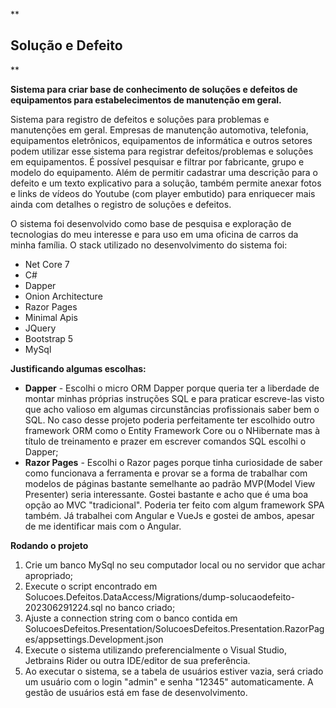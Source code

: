 **

## Solução e Defeito
**

**Sistema para criar base de conhecimento de soluções e defeitos de equipamentos para estabelecimentos de manutenção em geral.**

Sistema para registro de defeitos e soluções para problemas e manutenções em geral. Empresas de manutenção automotiva, telefonia, equipamentos eletrônicos, equipamentos de informática e outros setores podem utilizar esse sistema para registrar defeitos/problemas e soluções em equipamentos. É possível pesquisar e filtrar por fabricante, grupo e modelo do equipamento. Além de permitir cadastrar uma descrição para o defeito e um texto explicativo para a solução, também permite anexar fotos e links de vídeos do Youtube (com player embutido) para enriquecer mais ainda com detalhes o registro de soluções e defeitos.

O sistema foi desenvolvido como base de pesquisa e exploração de tecnologias do meu interesse e para uso em uma oficina de carros da minha família. O stack utilizado no desenvolvimento do sistema foi:

 - Net Core 7
 - C#
 - Dapper
 - Onion Architecture
 - Razor Pages
 - Minimal Apis
 - JQuery
 - Bootstrap 5
 - MySql

**Justificando algumas escolhas:**

 - **Dapper** - Escolhi o micro ORM Dapper porque queria ter a liberdade de montar minhas próprias instruções SQL e para praticar escreve-las visto que acho valioso em algumas circunstâncias profissionais saber bem o SQL. No caso desse projeto poderia perfeitamente ter escolhido outro framework ORM como o Entity Framework Core ou o NHibernate mas à título de treinamento e prazer em escrever comandos SQL escolhi o Dapper;
 - **Razor Pages** - Escolhi o Razor pages porque tinha curiosidade de saber como funcionava a ferramenta e provar se a forma de trabalhar com modelos de páginas bastante semelhante ao padrão MVP(Model View Presenter) seria interessante. Gostei bastante e acho que é uma boa opção ao MVC "tradicional". Poderia ter feito com algum framework SPA também. Já trabalhei com Angular e VueJs e gostei de ambos, apesar de me identificar mais com o Angular.

**Rodando o projeto**

1. Crie um banco MySql no seu computador local ou no servidor que achar apropriado;
2. Execute o script encontrado em Solucoes.Defeitos.DataAccess/Migrations/dump-solucaodefeito-202306291224.sql no banco criado;
3. Ajuste a connection string com o banco contida em SolucoesDefeitos.Presentation/SolucoesDefeitos.Presentation.RazorPages/appsettings.Development.json
4. Execute o sistema utilizando preferencialmente o Visual Studio, Jetbrains Rider ou outra IDE/editor de sua preferência.
5. Ao executar o sistema, se a tabela de usuários estiver vazia, será criado um usuário com o login "admin" e senha "12345" automaticamente. A gestão de usuários está em fase de desenvolvimento.
